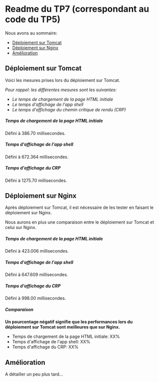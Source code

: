 # Readme du TP7 (correspondant au code du TP5)

Nous avons au sommaire:
- [Déploiement sur Tomcat](#déploiement-sur-tomcat)
- [Déploiement sur Nginx](#déploiement-sur-nginx)
- [Amélioration](#amélioration)


## Déploiement sur Tomcat

Voici les mesures prises lors du déploiement sur Tomcat.

*Pour rappel: les différentes mesures sont les suivantes:*
- *Le temps de chargement de la page HTML initiale*
- *Le temps d'affichage de l'app shell*
- *Le temps d'affichage du chemin critique de rendu (CRP)*

##### Temps de chargement de la page HTML initiale

Défini à 386.70 millisecondes.

##### Temps d'affichage de l'app shell

Défini à 672.364 millisecondes.

##### Temps d'affichage du CRP

Défini à 1275.70 millisecondes.


## Déploiement sur Nginx

Après déploiement sur Tomcat, il est nécessaire de les tester en faisant le déploiement sur Nginx.

Nous aurons en plus une comparaison entre le déploiement sur Tomcat et celui sur Nginx.

##### Temps de chargement de la page HTML initiale

Défini à 423.006 millisecondes.

##### Temps d'affichage de l'app shell

Défini à 647.609 millisecondes.

##### Temps d'affichage du CRP

Défini à 998.00 millisecondes.

##### Comparaison

**Un pourcentage négatif signifie que les performances lors du déploiement sur Tomcat sont meilleures que sur Nginx.**

- Temps de chargement de la page HTML initiale: XX%
- Temps d'affichage de l'app shell: XX%
- Temps d'affichage du CRP: XX%

## Amélioration

A détailler un peu plus tard...
